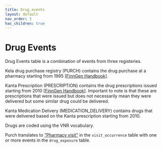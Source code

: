 ```yaml
---
title: Drug_events
layout: default
nav_order: 3
has_children: true
---
```


# Drug Events

Drug Events table is a combination of events from three registeries. 

Kela drug purchase registry (PURCH) contains the drug purchase at a pharmacy starting from 1995 [[FinnGen Handbook](https://finngen.gitbook.io/finngen-analyst-handbook/finngen-data-specifics/red-library-data-individual-level-data/what-phenotype-files-are-available-in-sandbox-1/detailed-longitudinal-data/registers-in-the-detailed-longitudinal-data#the-care-notification-system-hilmo)].

Kanta Prescription (PRESCRIPTION) contains the drug prescriptions issued starting from 2010 [[FinnGen Handbook](http://docs.finngen.fi/finngen-data-specifics/red-library-data-individual-level-data/what-phenotype-files-are-available-in-sandbox-1/kanta-prescriptions)]. Important to note is that these are prescriptions that were issued but does not necessarily mean they were delivered but some similar drug could be delivered.

Kanta Medication Delivery (MEDICATION_DELIVERY) contains drugs that were delivered based on the Kanta prescription starting from 2010. 

Drugs are coded using the VNR vocabulary. 

Purch translates to ["Pharmacy visit"](https://athena.ohdsi.org/search-terms/terms/581458) in the `visit_occurrence` table with one or more events in the `drug_exposure` table.




